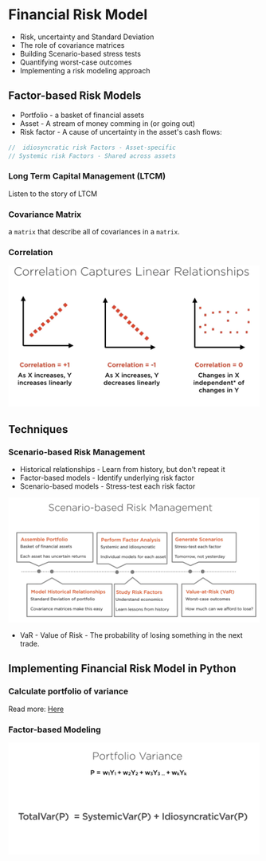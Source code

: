 # Financial Risk Model

* Risk, uncertainty and Standard Deviation
* The role of covariance matrices
* Building Scenario-based stress tests
* Quantifying worst-case outcomes
* Implementing a risk modeling approach

## Factor-based Risk Models

* Portfolio - a basket of financial assets
* Asset - A stream of money comming in (or going out)
* Risk factor - A cause of uncertainty in the asset's cash flows:

```js
//  idiosyncratic risk Factors - Asset-specific
// Systemic risk Factors - Shared across assets
```

### Long Term Capital Management (LTCM)

Listen to the story of LTCM

### Covariance Matrix

a `matrix` that describe all of covariances in a `matrix`.


### Correlation 

![Corellation Meaning](./images/correlation.PNG)

## Techniques

### Scenario-based Risk Management

* Historical relationships - Learn from history, but don't repeat it
* Factor-based models - Identify underlying risk factor
* Scenario-based models - Stress-test each risk factor

![Scenario Risk Management](./images/scenario-risk-management.PNG)

* VaR - Value of Risk - The probability of losing something in the next trade.

## Implementing Financial Risk Model in Python

### Calculate portfolio of variance

Read more: [Here](https://medium.com/python-data/assessing-the-riskiness-of-a-portfolio-with-python-6444c727c474)

### Factor-based Modeling

![Factor-based Modeling](./images/factor-based-modeling.PNG)